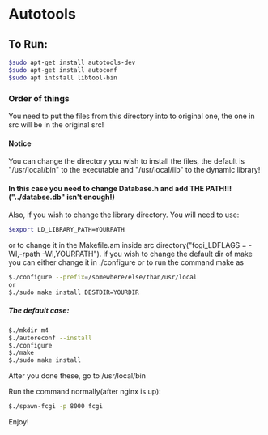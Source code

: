 # Autotools
## To Run:
```bash
$sudo apt-get install autotools-dev
$sudo apt-get install autoconf
$sudo apt intstall libtool-bin
```

### Order of things

You need to put the files from this directory into to original one, the one in src will be in the original src!

#### Notice
You can change the directory you wish to install the files, the default is "/usr/local/bin" to the executable and "/usr/local/lib" to the dynamic library!

#### In this case you need to change Database.h and add THE PATH!!!("../databse.db" isn't enough!)

Also, if you wish to change the library directory. You will need to use:
```bash
$export LD_LIBRARY_PATH=YOURPATH
```
or to change it in the Makefile.am inside src directory("fcgi_LDFLAGS = -Wl,-rpath -Wl,YOURPATH").
if you wish to change the default dir of make you can either change it in ./configure or to run the command make as 
```bash
$./configure --prefix=/somewhere/else/than/usr/local
or
$./sudo make install DESTDIR=YOURDIR
```

##### The default case:

```bash
$./mkdir m4
$./autoreconf --install
$./configure
$./make
$./sudo make install
```

After you done these, go to /usr/local/bin

Run the command normally(after nginx is up):
```bash
$./spawn-fcgi -p 8000 fcgi

```

Enjoy!
